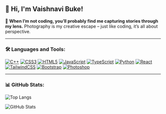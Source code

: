 ## 👋 Hi, I'm Vaishnavi Buke!

📸 **When I’m not coding, you’ll probably find me capturing stories through my lens.** Photography is my creative escape – just like coding, it’s all about perspective.

---

### 🛠️ Languages and Tools:

[![C++](https://img.shields.io/badge/C++-00599C?style=flat&logo=c%2b%2b&logoColor=white)](https://isocpp.org/)
[![CSS3](https://img.shields.io/badge/CSS3-1572B6?style=flat&logo=css3&logoColor=white)](https://developer.mozilla.org/en-US/docs/Web/CSS)
[![HTML5](https://img.shields.io/badge/HTML5-E34F26?style=flat&logo=html5&logoColor=white)](https://developer.mozilla.org/en-US/docs/Web/HTML)
[![JavaScript](https://img.shields.io/badge/JavaScript-F7DF1E?style=flat&logo=javascript&logoColor=black)](https://developer.mozilla.org/en-US/docs/Web/JavaScript)
[![TypeScript](https://img.shields.io/badge/TypeScript-3178C6?style=flat&logo=typescript&logoColor=white)](https://www.typescriptlang.org/)
[![Python](https://img.shields.io/badge/Python-3776AB?style=flat&logo=python&logoColor=white)](https://www.python.org/)
[![React](https://img.shields.io/badge/React-61DAFB?style=flat&logo=react&logoColor=black)](https://reactjs.org/)
[![TailwindCSS](https://img.shields.io/badge/Tailwind_CSS-38B2AC?style=flat&logo=tailwind-css&logoColor=white)](https://tailwindcss.com/)
[![Bootstrap](https://img.shields.io/badge/Bootstrap-563D7C?style=flat&logo=bootstrap&logoColor=white)](https://getbootstrap.com/)
[![Photoshop](https://img.shields.io/badge/Photoshop-31A8FF?style=flat&logo=adobe-photoshop&logoColor=white)](https://www.adobe.com/in/products/photoshop.html)

---

### 📊 GitHub Stats:

![Top Langs](https://github-readme-stats.vercel.app/api/top-langs/?username=vaishnavibuke&layout=compact&langs_count=8&theme=default)

![GitHub Stats](https://github-readme-stats.vercel.app/api?username=vaishnavibuke&show_icons=true&theme=default)


















<!--
**vaishnavibuke/vaishnavibuke** is a ✨ _special_ ✨ repository because its `README.md` (this file) appears on your GitHub profile.

Here are some ideas to get you started:

- 🔭 I’m currently working on ...
- 🌱 I’m currently learning ...
- 👯 I’m looking to collaborate on ...
- 🤔 I’m looking for help with ...
- 💬 Ask me about ...
- 📫 How to reach me: ...
- 😄 Pronouns: ...
- ⚡ Fun fact: ...
-->





